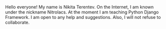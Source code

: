 Hello everyone! My name is Nikita Terentev. On the Internet, I am known under the nickname Nitrolacs.
At the moment I am teaching Python Django Framework.
I am open to any help and suggestions. Also, I will not refuse to collaborate.
